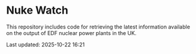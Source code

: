 # Nuke Watch

This repository includes code for retrieving the latest information available on the output of EDF nuclear power plants in the UK.

Last updated: 2025-10-22 16:21